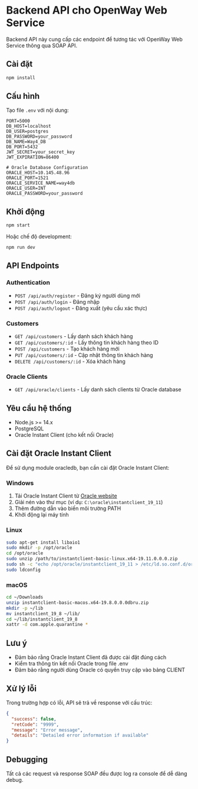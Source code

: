 # Backend API cho OpenWay Web Service

Backend API này cung cấp các endpoint để tương tác với OpenWay Web Service thông qua SOAP API.

## Cài đặt

```bash
npm install
```

## Cấu hình

Tạo file `.env` với nội dung:

```
PORT=5000
DB_HOST=localhost
DB_USER=postgres
DB_PASSWORD=your_password
DB_NAME=Way4_DB
DB_PORT=5432
JWT_SECRET=your_secret_key
JWT_EXPIRATION=86400

# Oracle Database Configuration
ORACLE_HOST=10.145.48.96
ORACLE_PORT=1521
ORACLE_SERVICE_NAME=way4db
ORACLE_USER=INT
ORACLE_PASSWORD=your_password
```

## Khởi động

```bash
npm start
```

Hoặc chế độ development:

```bash
npm run dev
```

## API Endpoints

### Authentication

- `POST /api/auth/register` - Đăng ký người dùng mới
- `POST /api/auth/login` - Đăng nhập
- `POST /api/auth/logout` - Đăng xuất (yêu cầu xác thực)

### Customers

- `GET /api/customers` - Lấy danh sách khách hàng
- `GET /api/customers/:id` - Lấy thông tin khách hàng theo ID
- `POST /api/customers` - Tạo khách hàng mới
- `PUT /api/customers/:id` - Cập nhật thông tin khách hàng
- `DELETE /api/customers/:id` - Xóa khách hàng

### Oracle Clients

- `GET /api/oracle/clients` - Lấy danh sách clients từ Oracle database

## Yêu cầu hệ thống

- Node.js >= 14.x
- PostgreSQL
- Oracle Instant Client (cho kết nối Oracle)

## Cài đặt Oracle Instant Client

Để sử dụng module oracledb, bạn cần cài đặt Oracle Instant Client:

### Windows

1. Tải Oracle Instant Client từ [Oracle website](https://www.oracle.com/database/technologies/instant-client/winx64-64-downloads.html)
2. Giải nén vào thư mục (ví dụ: `C:\oracle\instantclient_19_11`)
3. Thêm đường dẫn vào biến môi trường PATH
4. Khởi động lại máy tính

### Linux

```bash
sudo apt-get install libaio1
sudo mkdir -p /opt/oracle
cd /opt/oracle
sudo unzip /path/to/instantclient-basic-linux.x64-19.11.0.0.0.zip
sudo sh -c "echo /opt/oracle/instantclient_19_11 > /etc/ld.so.conf.d/oracle-instantclient.conf"
sudo ldconfig
```

### macOS

```bash
cd ~/Downloads
unzip instantclient-basic-macos.x64-19.8.0.0.0dbru.zip
mkdir -p ~/lib
mv instantclient_19_8 ~/lib/
cd ~/lib/instantclient_19_8
xattr -d com.apple.quarantine *
```

## Lưu ý

- Đảm bảo rằng Oracle Instant Client đã được cài đặt đúng cách
- Kiểm tra thông tin kết nối Oracle trong file .env
- Đảm bảo rằng người dùng Oracle có quyền truy cập vào bảng CLIENT

## Xử lý lỗi

Trong trường hợp có lỗi, API sẽ trả về response với cấu trúc:

```json
{
  "success": false,
  "retCode": "9999",
  "message": "Error message",
  "details": "Detailed error information if available"
}
```

## Debugging

Tất cả các request và response SOAP đều được log ra console để dễ dàng debug.
